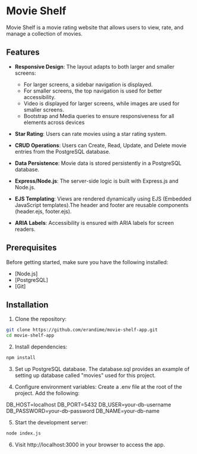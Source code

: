 # Movie Shelf

Movie Shelf is a movie rating website that allows users to view, rate, and manage a collection of movies. 

## Features

- **Responsive Design**: The layout adapts to both larger and smaller screens:
  - For larger screens, a sidebar navigation is displayed.
  - For smaller screens, the top navigation is used for better accessibility.
  - Video is displayed for larger screens, while images are used for smaller screens.
  - Bootstrap and Media queries to ensure responsiveness for all elements across devices
  
- **Star Rating**: Users can rate movies using a star rating system.
  
- **CRUD Operations**: Users can Create, Read, Update, and Delete movie entries from the PostgreSQL database.
  
- **Data Persistence**: Movie data is stored persistently in a PostgreSQL database.

- **Express/Node.js**: The server-side logic is built with Express.js and Node.js.
  
- **EJS Templating**: Views are rendered dynamically using EJS (Embedded JavaScript templates).The header and footer are reusable components (header.ejs, footer.ejs).
  
- **ARIA Labels**: Accessibility is ensured with ARIA labels for screen readers.

## Prerequisites

Before getting started, make sure you have the following installed:

- [Node.js]
- [PostgreSQL]
- [Git]

## Installation

1. Clone the repository:

```bash
git clone https://github.com/erandime/movie-shelf-app.git
cd movie-shelf-app
```

2. Install dependencies:

```bash
npm install
```

3. Set up PostgreSQL database. The database.sql provides an example of setting up database called "movies" used for this project.

4. Configure environment variables:
Create a .env file at the root of the project.
Add the following:

DB_HOST=localhost
DB_PORT=5432
DB_USER=your-db-username
DB_PASSWORD=your-db-password
DB_NAME=your-db-name

5. Start the development server:

```bash
node index.js
```
6. Visit http://localhost:3000 in your browser to access the app.
